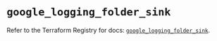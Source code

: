 # `google_logging_folder_sink`

Refer to the Terraform Registry for docs: [`google_logging_folder_sink`](https://registry.terraform.io/providers/hashicorp/google/6.25.0/docs/resources/logging_folder_sink).
